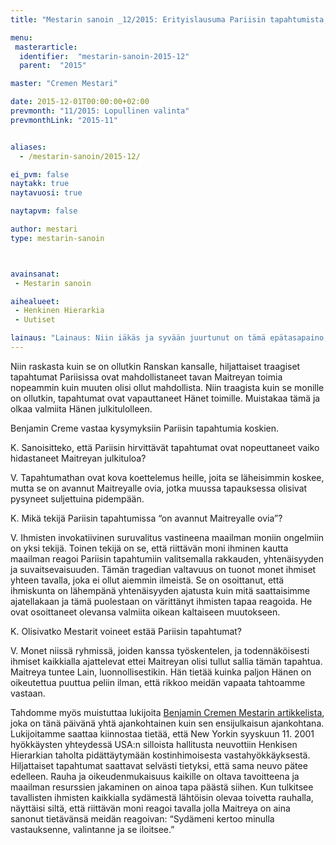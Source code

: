 ```yaml
---
title: "Mestarin sanoin _12/2015: Erityislausuma Pariisin tapahtumista, marraskuu 2015"

menu:
 masterarticle:
  identifier:  "mestarin-sanoin-2015-12"
  parent:  "2015"

master: "Cremen Mestari"

date: 2015-12-01T00:00:00+02:00
prevmonth: "11/2015: Lopullinen valinta"
prevmonthLink: "2015-11"


aliases:
  - /mestarin-sanoin/2015-12/

ei_pvm: false
naytakk: true
naytavuosi: true

naytapvm: false

author: mestari
type: mestarin-sanoin



avainsanat:
 - Mestarin sanoin

aihealueet:
 - Henkinen Hierarkia
 - Uutiset

lainaus: "Lainaus: Niin iäkäs ja syvään juurtunut on tämä epätasapaino, että vain suunnattoman mittava ponnistus tai maailman taloudellinen katastrofi voi ravistella sen otteen kirpoamaan."
---
```

<p class="nosto">Niin raskasta kuin se on ollutkin Ranskan kansalle, hiljattaiset traagiset tapahtumat Pariisissa ovat mahdollistaneet tavan Maitreyan toimia nopeammin kuin muuten olisi ollut mahdollista. Niin traagista kuin se monille on ollutkin, tapahtumat ovat vapauttaneet Hänet toimille. Muistakaa tämä ja olkaa valmiita Hänen julkitulolleen.</p>


<div class="qna">
<p>Benjamin Creme vastaa kysymyksiin Pariisin tapahtumia koskien.</p>

<p class="qna-q">K. Sanoisitteko, että Pariisin hirvittävät tapahtumat ovat nopeuttaneet vaiko hidastaneet Maitreyan julkituloa? </p>
<p>V. Tapahtumathan ovat kova koettelemus heille, joita se läheisimmin koskee, mutta se on avannut Maitreyalle ovia, jotka muussa tapauksessa olisivat pysyneet suljettuina pidempään.</p>


<p class="qna-q">K. Mikä tekijä Pariisin tapahtumissa “on avannut Maitreyalle ovia”? </p>
<p>V. Ihmisten invokatiivinen suruvalitus vastineena maailman moniin ongelmiin on yksi tekijä. Toinen tekijä on se, että riittävän moni ihminen kautta maailman reagoi Pariisin tapahtumiin valitsemalla rakkauden, yhtenäisyyden ja suvaitsevaisuuden. Tämän tragedian valtavuus on tuonot monet ihmiset yhteen tavalla, joka ei ollut aiemmin ilmeistä. Se on osoittanut, että ihmiskunta on lähempänä yhtenäisyyden ajatusta kuin mitä saattaisimme ajatellakaan ja tämä puolestaan on värittänyt ihmisten tapaa reagoida. He ovat osoittaneet olevansa valmiita oikean kaltaiseen muutokseen.</p>


<p class="qna-q">K. Olisivatko Mestarit voineet estää Pariisin tapahtumat? </p>
<p>V. Monet niissä ryhmissä, joiden kanssa työskentelen, ja todennäköisesti ihmiset kaikkialla ajattelevat ettei Maitreyan olisi tullut sallia tämän tapahtua. Maitreya tuntee Lain, luonnollisestikin. Hän tietää kuinka paljon Hänen on oikeutettua puuttua peliin ilman, että rikkoo meidän vapaata tahtoamme vastaan.</p>


<p>Tahdomme myös muistuttaa lukijoita <a href="/mestarin-sanoin/2001-09-kiinnittymattomyys/">Benjamin Cremen Mestarin artikkelista</a>, joka on tänä päivänä yhtä ajankohtainen kuin sen ensijulkaisun ajankohtana. Lukijoitamme saattaa kiinnostaa tietää, että New Yorkin syyskuun 11. 2001 hyökkäysten yhteydessä USA:n silloista hallitusta neuvottiin Henkisen Hierarkian taholta pidättäytymään kostinhimoisesta vastahyökkäyksestä. Hiljattaiset tapahtumat saattavat selvästi tietyksi, että sama neuvo pätee edelleen. Rauha ja oikeudenmukaisuus kaikille on oltava tavoitteena ja maailman resurssien jakaminen on ainoa tapa päästä siihen. Kun tulkitsee tavallisten ihmisten kaikkialla sydämestä lähtöisin olevaa toivetta rauhalla, näyttäisi siltä, että riittävän moni reagoi tavalla jolla Maitreya on aina sanonut tietävänsä meidän reagoivan: “Sydämeni kertoo minulla vastauksenne, valintanne ja se iloitsee.” </p>
</div>